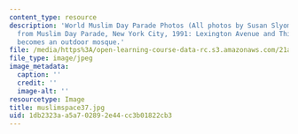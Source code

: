 ```yaml
---
content_type: resource
description: 'World Muslim Day Parade Photos (All photos by Susan Slyomovics): Photos
  from Muslim Day Parade, New York City, 1991: Lexington Avenue and Thirty-third Street
  becomes an outdoor mosque.'
file: /media/https%3A/open-learning-course-data-rc.s3.amazonaws.com/21a-453-anthropology-of-the-middle-east-spring-2004/1db2323aa5a702892e44cc3b01822cb3_muslimspace37.jpg
file_type: image/jpeg
image_metadata:
  caption: ''
  credit: ''
  image-alt: ''
resourcetype: Image
title: muslimspace37.jpg
uid: 1db2323a-a5a7-0289-2e44-cc3b01822cb3
---
```

